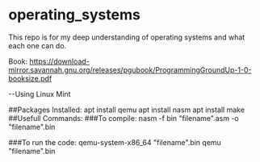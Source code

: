 # operating_systems
This repo is for my deep understanding of operating systems and what each one can do.


Book: 
https://download-mirror.savannah.gnu.org/releases/pgubook/ProgrammingGroundUp-1-0-booksize.pdf


--Using Linux Mint

##Packages Installed:
 apt install qemu
 apt install nasm
 apt install make
##Usefull Commands:
###To compile:
nasm -f bin "filename".asm -o "filename".bin

###To run the code:
qemu-system-x86_64 "filename".bin qemu "filename".bin
